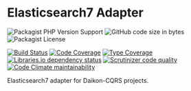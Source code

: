 # Elasticsearch7 Adapter

![Packagist PHP Version Support](https://img.shields.io/packagist/php-v/daikon/elasticsearch7-adapter)
![GitHub code size in bytes](https://img.shields.io/github/languages/code-size/daikon-cqrs/elasticsearch7-adapter)
![Packagist License](https://img.shields.io/packagist/l/daikon/elasticsearch7-adapter)

[![Build Status](https://travis-ci.com/daikon-cqrs/elasticsearch7-adapter.svg?branch=master)](https://travis-ci.com/daikon-cqrs/elasticsearch7-adapter)
[![Code Coverage](https://scrutinizer-ci.com/g/daikon-cqrs/elasticsearch7-adapter/badges/coverage.png?b=master)](https://scrutinizer-ci.com/g/daikon-cqrs/elasticsearch7-adapter/?branch=master)
[![Type Coverage](https://shepherd.dev/github/daikon-cqrs/elasticsearch7-adapter/coverage.svg)](https://shepherd.dev/github/daikon-cqrs/elasticsearch7-adapter)
[![Libraries.io dependency status](https://img.shields.io/librariesio/github/daikon-cqrs/elasticsearch7-adapter)](https://libraries.io/github/daikon-cqrs/elasticsearch7-adapter)
[![Scrutinizer code quality](https://img.shields.io/scrutinizer/quality/g/daikon-cqrs/elasticsearch7-adapter/master)](https://scrutinizer-ci.com/g/daikon-cqrs/elasticsearch7-adapter/?branch=master)
[![Code Climate maintainability](https://img.shields.io/codeclimate/maintainability/daikon-cqrs/elasticsearch7-adapter)](https://codeclimate.com/github/daikon-cqrs/elasticsearch7-adapter/maintainability)

Elasticsearch7 adapter for Daikon-CQRS projects.
